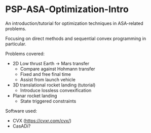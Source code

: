 # PSP-ASA-Optimization-Intro
An introduction/tutorial for optimization techniques in ASA-related problems.

Focusing on direct methods and sequential convex programming in particular.

Problems covered:
 - 2D Low thrust Earth -> Mars transfer
    - Compare against Hohmann transfer
    - Fixed and free final time
    - Assist from launch vehicle
 - 3D translational rocket landing (tutorial)
    - Introduce lossless convexification 
 - Planar rocket landing
    - State triggered constraints 

Software used:
 - CVX (https://cvxr.com/cvx/)
 - CasADi?
